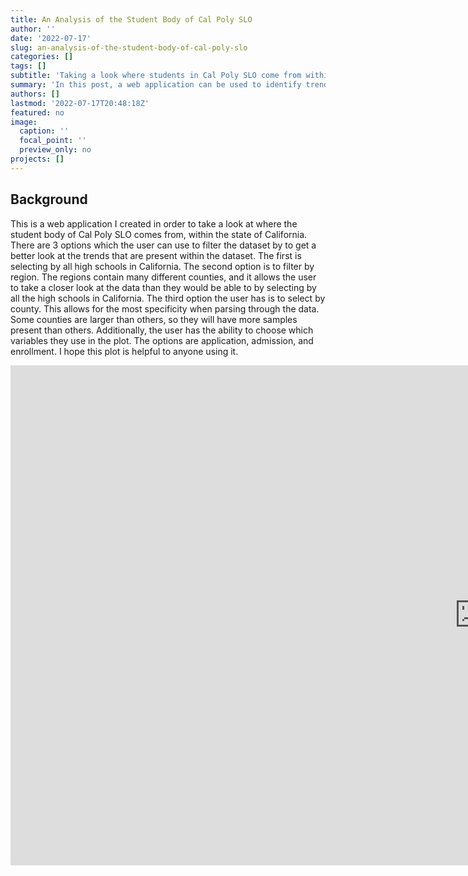 ```yaml
---
title: An Analysis of the Student Body of Cal Poly SLO
author: ''
date: '2022-07-17'
slug: an-analysis-of-the-student-body-of-cal-poly-slo
categories: []
tags: []
subtitle: 'Taking a look where students in Cal Poly SLO come from within California'
summary: 'In this post, a web application can be used to identify trends where students in Cal Poly SLO come from within the state of California, which can be done by all the schools in California, by the regions in California, or by the counties in California'
authors: []
lastmod: '2022-07-17T20:48:18Z'
featured: no
image:
  caption: ''
  focal_point: ''
  preview_only: no
projects: []
---
```

## Background
This is a web application I created in order to take a look at where the student body of Cal Poly SLO comes from, within the state of California. There are 3 options which the user can use to filter the dataset by to get a better look at the trends that are present within the dataset. The first is selecting by all high schools in California. The second option is to filter by region. The regions contain many different counties, and it allows the user to take a closer look at the data than they would be able to by selecting by all the high schools in California. The third option the user has is to select by county. This allows for the most specificity when parsing through the data. Some counties are larger than others, so they will have more samples present than others. Additionally, the user has the ability to choose which variables they use in the plot. The options are application, admission, and enrollment. I hope this plot is helpful to anyone using it.

<iframe style="border:none;height:800px;width:1500px;" frameborder="no" src="https://gato365.shinyapps.io/whoGoesToCalPoly/"> </iframe>
